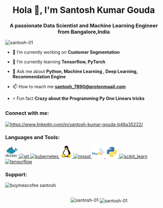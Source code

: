 <h1 align="center">Hola 👋, I'm Santosh Kumar Gouda</h1>
<h3 align="center">A passionate Data Scientist and Machine Learning Engineer from Bangalore,India</h3>

<p align="left"> <img src="https://komarev.com/ghpvc/?username=santosh-01&label=Profile%20views&color=0e75b6&style=flat" alt="santosh-01" /> </p>

- 🔭 I’m currently working on **Customer Segmentation**

- 🌱 I’m currently learning **Tensorflow, PyTorch**

- 💬 Ask me about **Python, Machine Learning , Deep Learning, Recommendation Engine**

- 📫 How to reach me **santosh_7890@protonmaail.com**

- ⚡ Fun fact **Crazy about the Programming Py One Linears tricks**

<h3 align="left">Connect with me:</h3>
<p align="left">
<a href="https://linkedin.com/in/https://www.linkedin.com/in/santosh-kumar-gouda-b46a35222/" target="blank"><img align="center" src="https://raw.githubusercontent.com/rahuldkjain/github-profile-readme-generator/master/src/images/icons/Social/linked-in-alt.svg" alt="https://www.linkedin.com/in/santosh-kumar-gouda-b46a35222/" height="30" width="40" /></a>
</p>

<h3 align="left">Languages and Tools:</h3>
<p align="left"> <a href="https://www.docker.com/" target="_blank"> <img src="https://raw.githubusercontent.com/devicons/devicon/master/icons/docker/docker-original-wordmark.svg" alt="docker" width="40" height="40"/> </a> <a href="https://git-scm.com/" target="_blank"> <img src="https://www.vectorlogo.zone/logos/git-scm/git-scm-icon.svg" alt="git" width="40" height="40"/> </a> <a href="https://kubernetes.io" target="_blank"> <img src="https://www.vectorlogo.zone/logos/kubernetes/kubernetes-icon.svg" alt="kubernetes" width="40" height="40"/> </a> <a href="https://www.linux.org/" target="_blank"> <img src="https://raw.githubusercontent.com/devicons/devicon/master/icons/linux/linux-original.svg" alt="linux" width="40" height="40"/> </a> <a href="https://www.microsoft.com/en-us/sql-server" target="_blank"> <img src="https://www.svgrepo.com/show/303229/microsoft-sql-server-logo.svg" alt="mssql" width="40" height="40"/> </a> <a href="https://www.mysql.com/" target="_blank"> <img src="https://raw.githubusercontent.com/devicons/devicon/master/icons/mysql/mysql-original-wordmark.svg" alt="mysql" width="40" height="40"/> </a> <a href="https://www.python.org" target="_blank"> <img src="https://raw.githubusercontent.com/devicons/devicon/master/icons/python/python-original.svg" alt="python" width="40" height="40"/> </a> <a href="https://scikit-learn.org/" target="_blank"> <img src="https://upload.wikimedia.org/wikipedia/commons/0/05/Scikit_learn_logo_small.svg" alt="scikit_learn" width="40" height="40"/> </a> <a href="https://www.tensorflow.org" target="_blank"> <img src="https://www.vectorlogo.zone/logos/tensorflow/tensorflow-icon.svg" alt="tensorflow" width="40" height="40"/> </a> </p>

<h3 align="left">Support:</h3>
<p><a href="https://www.buymeacoffee.com/buymeacofee santosh"> <img align="left" src="https://cdn.buymeacoffee.com/buttons/v2/default-yellow.png" height="50" width="210" alt="buymeacofee santosh" /></a></p><br><br>

<p><img align="left" src="https://github-readme-stats.vercel.app/api/top-langs?username=santosh-01&show_icons=true&locale=en&layout=compact" alt="santosh-01" /></p>

<p>&nbsp;<img align="center" src="https://github-readme-stats.vercel.app/api?username=santosh-01&show_icons=true&locale=en" alt="santosh-01" /></p>

